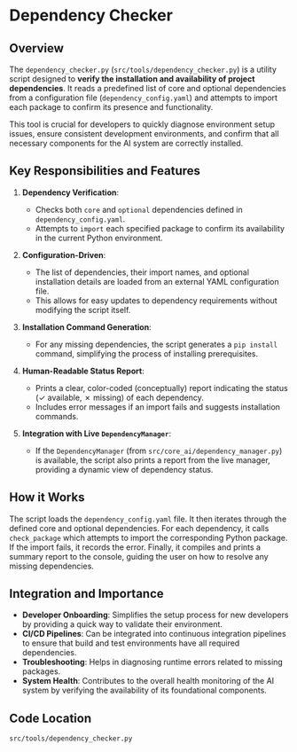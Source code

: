 # Dependency Checker

## Overview

The `dependency_checker.py` (`src/tools/dependency_checker.py`) is a utility script designed to **verify the installation and availability of project dependencies**. It reads a predefined list of core and optional dependencies from a configuration file (`dependency_config.yaml`) and attempts to import each package to confirm its presence and functionality.

This tool is crucial for developers to quickly diagnose environment setup issues, ensure consistent development environments, and confirm that all necessary components for the AI system are correctly installed.

## Key Responsibilities and Features

1.  **Dependency Verification**: 
    *   Checks both `core` and `optional` dependencies defined in `dependency_config.yaml`.
    *   Attempts to `import` each specified package to confirm its availability in the current Python environment.

2.  **Configuration-Driven**: 
    *   The list of dependencies, their import names, and optional installation details are loaded from an external YAML configuration file.
    *   This allows for easy updates to dependency requirements without modifying the script itself.

3.  **Installation Command Generation**: 
    *   For any missing dependencies, the script generates a `pip install` command, simplifying the process of installing prerequisites.

4.  **Human-Readable Status Report**: 
    *   Prints a clear, color-coded (conceptually) report indicating the status (✓ available, ✗ missing) of each dependency.
    *   Includes error messages if an import fails and suggests installation commands.

5.  **Integration with Live `DependencyManager`**: 
    *   If the `DependencyManager` (from `src/core_ai/dependency_manager.py`) is available, the script also prints a report from the live manager, providing a dynamic view of dependency status.

## How it Works

The script loads the `dependency_config.yaml` file. It then iterates through the defined core and optional dependencies. For each dependency, it calls `check_package` which attempts to import the corresponding Python package. If the import fails, it records the error. Finally, it compiles and prints a summary report to the console, guiding the user on how to resolve any missing dependencies.

## Integration and Importance

-   **Developer Onboarding**: Simplifies the setup process for new developers by providing a quick way to validate their environment.
-   **CI/CD Pipelines**: Can be integrated into continuous integration pipelines to ensure that build and test environments have all required dependencies.
-   **Troubleshooting**: Helps in diagnosing runtime errors related to missing packages.
-   **System Health**: Contributes to the overall health monitoring of the AI system by verifying the availability of its foundational components.

## Code Location

`src/tools/dependency_checker.py`
